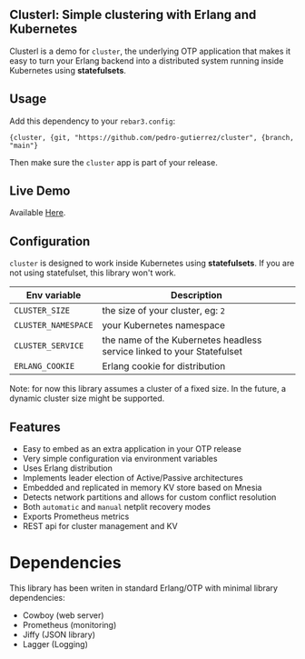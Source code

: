 ## Clusterl: Simple clustering with Erlang and Kubernetes

Clusterl is a demo for `cluster`, the underlying OTP application
that makes it easy to turn your Erlang backend into a distributed 
system running inside Kubernetes using **statefulsets**.

## Usage

Add this dependency to your `rebar3.config`:

```
{cluster, {git, "https://github.com/pedro-gutierrez/cluster", {branch, "main"}
```

Then make sure the `cluster` app is part of your release.


## Live Demo

Available [Here](http://front-pedro-gutierrez.cloud.okteto.net).

## Configuration

`cluster` is designed to work inside Kubernetes using **statefulsets**. If you are
not using statefulset, this library won't work. 

| Env variable | Description |
| --- | --- |
| `CLUSTER_SIZE` | the size of your cluster, eg: `2` |
| `CLUSTER_NAMESPACE` | your Kubernetes namespace |
| `CLUSTER_SERVICE` | the name of the Kubernetes headless service linked to your Statefulset |
| `ERLANG_COOKIE` | Erlang cookie for distribution |

Note: for now this library assumes a cluster of a fixed size. In the future, a dynamic 
cluster size might be supported.

## Features


* Easy to embed as an extra application in your OTP release
* Very simple configuration via environment variables
* Uses Erlang distribution
* Implements leader election of Active/Passive architectures 
* Embedded and replicated in memory KV store based on Mnesia
* Detects network partitions and allows for custom conflict resolution
* Both `automatic` and `manual` netplit recovery modes
* Exports Prometheus metrics
* REST api for cluster management and KV

# Dependencies

This library has been writen in standard Erlang/OTP with minimal 
library dependencies: 

* Cowboy (web server)
* Prometheus (monitoring)
* Jiffy (JSON library)
* Lagger (Logging)


